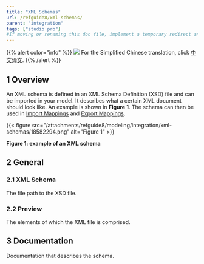 ```yaml
---
title: "XML Schemas"
url: /refguide8/xml-schemas/
parent: "integration"
tags: ["studio pro"]
#If moving or renaming this doc file, implement a temporary redirect and let the respective team know they should update the URL in the product. See Mapping to Products for more details.
---
```


{{% alert color="info" %}}
<img src="/attachments/china.png" style="display: inline-block; margin: 0" /> For the Simplified Chinese translation, click [中文译文](https://cdn.mendix.tencent-cloud.com/documentation/refguide8/xml-schemas.pdf).
{{% /alert %}}

## 1 Overview

An XML schema is defined in an XML Schema Definition (XSD) file and can be imported in your model. It describes what a certain XML document should look like. An example is shown in **Figure 1**. The schema can then be used in [Import Mappings](/refguide8/import-mappings/) and [Export Mappings](/refguide8/export-mappings/).

{{< figure src="/attachments/refguide8/modeling/integration/xml-schemas/18582294.png" alt="Figure 1" >}}

**Figure 1: example of an XML schema**

## 2 General

### 2.1 XML Schema

The file path to the XSD file.

### 2.2 Preview

The elements of which the XML file is comprised.

## 3 Documentation

Documentation that describes the schema.
